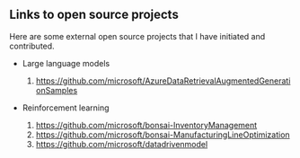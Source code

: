 ## Links to open source projects 
Here are some external open source projects that I have initiated and contributed. 

- Large language models 

    1) https://github.com/microsoft/AzureDataRetrievalAugmentedGenerationSamples
    
- Reinforcement learning 

    1) https://github.com/microsoft/bonsai-InventoryManagement
    2) https://github.com/microsoft/bonsai-ManufacturingLineOptimization
    3) https://github.com/microsoft/datadrivenmodel


